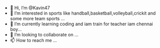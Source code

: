 - 👋 Hi, I’m @Kavin47
- 👀 I’m interested in sports like handball,basketball,volleyball,crickit and some more team sports ... 
- 🌱 I’m currently learning coding and iam train for teacher iam chennai boy... 
- 💞️ I’m looking to collaborate on ...
- 📫 How to reach me ...

<!---
Kavin47/Kavin47 is a ✨ special ✨ repository because its `README.md` (this file) appears on your GitHub profile.
You can click the Preview link to take a look at your changes.
--->
